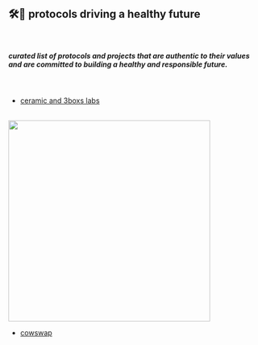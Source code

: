 ## 🛠💚 protocols driving a healthy future

<br>

##### curated list of protocols and projects that are authentic to their values and are committed to building a healthy and responsible future.

<br>

* [ceramic and 3boxs labs](https://ceramic.network/)

<br>

<img width="400"  src="https://user-images.githubusercontent.com/1130416/224088126-ff941a35-7817-46ab-b137-4b5275e4a262.png">

<br>

* [cowswap](https://swap.cow.fi)
